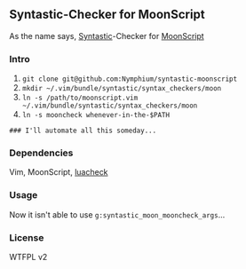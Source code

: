 ## Syntastic-Checker for MoonScript
As the name says, [Syntastic](https://github.com/scrooloose/syntastic)-Checker for [MoonScript](http://moonscript.org/)


### Intro
1. `git clone git@github.com:Nymphium/syntastic-moonscript`
2. `mkdir ~/.vim/bundle/syntastic/syntax_checkers/moon`
3. `ln -s /path/to/moonscript.vim ~/.vim/bundle/syntastic/syntax_checkers/moon`
4. `ln -s mooncheck whenever-in-the-$PATH`

`### I'll automate all this someday...`


### Dependencies
Vim, MoonScript, [luacheck](http://luacheck.readthedocs.org/)


### Usage
Now it isn't able to use `g:syntastic_moon_mooncheck_args`...


### License
WTFPL v2


